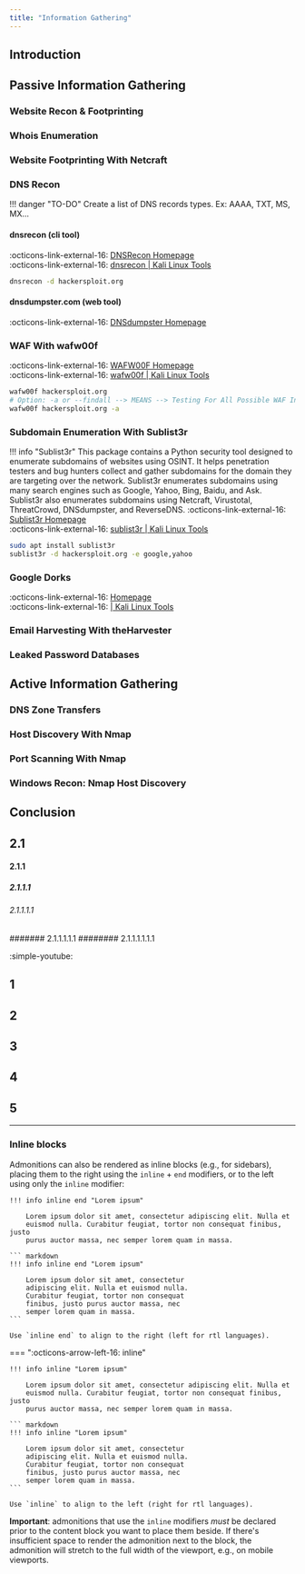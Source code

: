 ```yaml
---
title: "Information Gathering"
---
```


## Introduction

## Passive Information Gathering
### Website Recon & Footprinting
### Whois Enumeration
### Website Footprinting With Netcraft
<!--------->
### DNS Recon ###
!!! danger "TO-DO"
    Create a list of DNS records types.
    Ex: AAAA, TXT, MS, MX...
#### dnsrecon (cli tool)
:octicons-link-external-16: [DNSRecon Homepage](https://github.com/darkoperator/dnsrecon)  
:octicons-link-external-16: [dnsrecon | Kali Linux Tools](https://www.kali.org/tools/dnsrecon/)
``` bash
dnsrecon -d hackersploit.org
```
#### dnsdumpster.com (web tool)
:octicons-link-external-16: [DNSdumpster Homepage](https://dnsdumpster.com/)

### WAF With wafw00f ###
:octicons-link-external-16: [WAFW00F Homepage](https://github.com/EnableSecurity/wafw00f)  
:octicons-link-external-16: [wafw00f | Kali Linux Tools](https://www.kali.org/tools/wafw00f/)
``` bash
wafw00f hackersploit.org
# Option: -a or --findall --> MEANS --> Testing For All Possible WAF Instances
wafw00f hackersploit.org -a
```

### Subdomain Enumeration With Sublist3r ###
!!! info "Sublist3r"
    This package contains a Python security tool designed to enumerate subdomains of websites using OSINT. It helps penetration testers and bug hunters collect and gather subdomains for the domain they are targeting over the network. Sublist3r enumerates subdomains using many search engines such as Google, Yahoo, Bing, Baidu, and Ask. Sublist3r also enumerates subdomains using Netcraft, Virustotal, ThreatCrowd, DNSdumpster, and ReverseDNS.
:octicons-link-external-16: [Sublist3r Homepage](https://github.com/aboul3la/Sublist3r)  
:octicons-link-external-16: [sublist3r | Kali Linux Tools](https://www.kali.org/tools/sublist3r/)
``` bash
sudo apt install sublist3r
sublist3r -d hackersploit.org -e google,yahoo
```
<!--------->
### Google Dorks
:octicons-link-external-16: [ Homepage]()  
:octicons-link-external-16: [ | Kali Linux Tools]()
<!--------->
### Email Harvesting With theHarvester
### Leaked Password Databases

## Active Information Gathering
### DNS Zone Transfers
### Host Discovery With Nmap
### Port Scanning With Nmap
### Windows Recon: Nmap Host Discovery

## Conclusion

## 2.1
#### 2.1.1
##### 2.1.1.1
###### 2.1.1.1.1
####### 2.1.1.1.1.1
######## 2.1.1.1.1.1.1


:simple-youtube:

## 1
## 2
## 3
## 4
## 5





---

### Inline blocks

Admonitions can also be rendered as inline blocks (e.g., for sidebars), placing
them to the right using the `inline` + `end` modifiers, or to the left using
only the `inline` modifier:

<!--=== ":octicons-arrow-right-16: inline end"-->

    !!! info inline end "Lorem ipsum"

        Lorem ipsum dolor sit amet, consectetur adipiscing elit. Nulla et
        euismod nulla. Curabitur feugiat, tortor non consequat finibus, justo
        purus auctor massa, nec semper lorem quam in massa.

    ``` markdown
    !!! info inline end "Lorem ipsum"

        Lorem ipsum dolor sit amet, consectetur
        adipiscing elit. Nulla et euismod nulla.
        Curabitur feugiat, tortor non consequat
        finibus, justo purus auctor massa, nec
        semper lorem quam in massa.
    ```

    Use `inline end` to align to the right (left for rtl languages).

=== ":octicons-arrow-left-16: inline"

    !!! info inline "Lorem ipsum"

        Lorem ipsum dolor sit amet, consectetur adipiscing elit. Nulla et
        euismod nulla. Curabitur feugiat, tortor non consequat finibus, justo
        purus auctor massa, nec semper lorem quam in massa.

    ``` markdown
    !!! info inline "Lorem ipsum"

        Lorem ipsum dolor sit amet, consectetur
        adipiscing elit. Nulla et euismod nulla.
        Curabitur feugiat, tortor non consequat
        finibus, justo purus auctor massa, nec
        semper lorem quam in massa.
    ```

    Use `inline` to align to the left (right for rtl languages).

__Important__: admonitions that use the `inline` modifiers _must_ be declared
prior to the content block you want to place them beside. If there's
insufficient space to render the admonition next to the block, the admonition
will stretch to the full width of the viewport, e.g., on mobile viewports.
